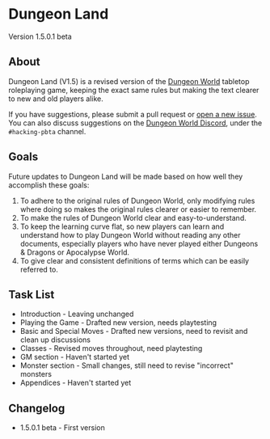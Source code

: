 # Dungeon Land

Version 1.5.0.1 beta

## About

Dungeon Land (V1.5) is a revised version of the [Dungeon World](https://dungeon-world.com) tabletop roleplaying game, keeping the exact same rules but making the text clearer to new and old players alike.

If you have suggestions, please submit a pull request or [open a new issue](https://github.com/AmasaDelano/dungeon-world-revised/issues). You can also discuss suggestions on the [Dungeon World Discord](https://discord.gg/8nPub3tjG2), under the `#hacking-pbta` channel.

## Goals

Future updates to Dungeon Land will be made based on how well they accomplish these goals:

1. To adhere to the original rules of Dungeon World, only modifying rules where doing so makes the original rules clearer or easier to remember.
2. To make the rules of Dungeon World clear and easy-to-understand.
3. To keep the learning curve flat, so new players can learn and understand how to play Dungeon World without reading any other documents, especially players who have never played either Dungeons & Dragons or Apocalypse World.
4. To give clear and consistent definitions of terms which can be easily referred to.

## Task List

- Introduction - Leaving unchanged
- Playing the Game - Drafted new version, needs playtesting
- Basic and Special Moves - Drafted new versions, need to revisit and clean up discussions
- Classes - Revised moves throughout, need playtesting
- GM section - Haven't started yet
- Monster section - Small changes, still need to revise "incorrect" monsters
- Appendices - Haven't started yet

## Changelog

- 1.5.0.1 beta - First version
